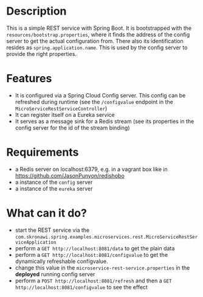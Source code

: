 # Description

This is a simple REST service with Spring Boot. It is bootstrapped with the `resources/bootstrap.properties`, where it finds the address of the config server to get the actual configuration from.
There also its identification resides as `spring.application.name`. This is used by the config server to provide the right properties.

# Features
* It is configured via a Spring Cloud Config server. This config can be refreshed during runtime (see the `/configvalue` endpoint in the `MicroServiceRestServiceController`)
* It can register itself on a Eureka service
* It serves as a message sink for a Redis stream (see its properties in the config server for the id of the stream binding)

# Requirements

* a Redis server on localhost:6379, e.g. in a vagrant box like in https://github.com/JasonPunyon/redishobo
* a instance of the `config` server
* a instance of the `eureka` server

# What can it do?

* start the REST service via the `com.skronawi.spring.examples.microservices.rest.MicroServiceRestServiceApplication`
* perform a `GET http://localhost:8081/data` to get the plain data
* perform a `GET http://localhost:8081/configvalue` to get the dynamically refreshable configvalue. 
* change this value in the `microservice-rest-service.properties` in the **deployed** running config server
* perform a `POST http://localhost:8081/refresh` and then a `GET http://localhost:8081/configvalue` to see the effect